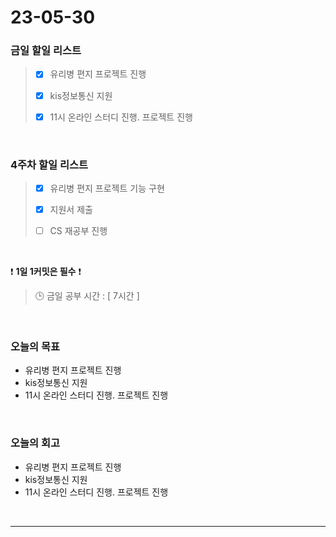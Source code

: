 # 23-05-30
### 금일 할일 리스트
> - [x]  유리병 편지 프로젝트 진행
>
> - [x]  kis정보통신 지원
>
> - [x]  11시 온라인 스터디 진행. 프로젝트 진행


<br/>

### 4주차 할일 리스트  
> - [x]  유리병 편지 프로젝트 기능 구현
>
> - [x]  지원서 제출
>
> - [ ]  CS 재공부 진행

<br/>

❗ **1일 1커밋은 필수** ❗
> 🕒 금일 공부 시간 : [ 7시간 ]
  
<br/>

### 오늘의 목표
- 유리병 편지 프로젝트 진행
- kis정보통신 지원
- 11시 온라인 스터디 진행. 프로젝트 진행

<br>

### 오늘의 회고
- 유리병 편지 프로젝트 진행
- kis정보통신 지원
- 11시 온라인 스터디 진행. 프로젝트 진행

<br/>

------------  
